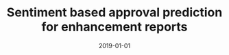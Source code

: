 ---
title: "Sentiment based approval prediction for enhancement reports"
collection: publications
permalink: /publication/2019-01-01-Sentiment-based-approval-prediction-for-enhancement-reports
date: 2019-01-01
venue: 'J. Syst. Softw.'
paperurl: 'https://doi.org/10.1016/j.jss.2019.05.026'
citation: ' Qasim Umer,  Hui Liu,  Yasir Sultan'
---